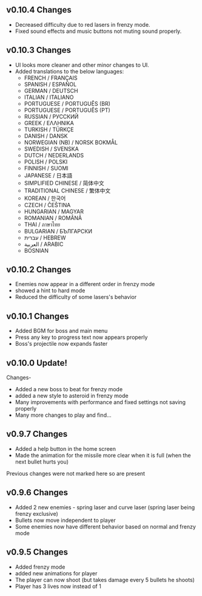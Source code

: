 ## v0.10.4 Changes 

- Decreased difficulty due to red lasers in frenzy mode.
- Fixed sound effects and music buttons not muting sound properly.

## v0.10.3 Changes

- UI looks more cleaner and other minor changes to UI.
- Added translations to the below languages:
  - FRENCH / FRANÇAIS
  - SPANISH / ESPAÑOL
  - GERMAN / DEUTSCH
  - ITALIAN / ITALIANO
  - PORTUGUESE / PORTUGUÊS (BR)
  - PORTUGUESE / PORTUGUÊS (PT)
  - RUSSIAN / РУССКИЙ
  - GREEK / ΕΛΛΗΝΙΚΑ
  - TURKISH / TÜRKÇE
  - DANISH / DANSK
  - NORWEGIAN (NB) / NORSK BOKMÅL
  - SWEDISH / SVENSKA
  - DUTCH / NEDERLANDS
  - POLISH / POLSKI
  - FINNISH / SUOMI
  - JAPANESE / 日本語
  - SIMPLIFIED CHINESE / 简体中文
  - TRADITIONAL CHINESE / 繁体中文
  - KOREAN / 한국어
  - CZECH / ČEŠTINA
  - HUNGARIAN / MAGYAR
  - ROMANIAN / ROMÂNĂ
  - THAI / ภาษาไทย
  - BULGARIAN / БЪЛГАРСКИ
  - עברית / HEBREW
  - العربية / ARABIC
  - BOSNIAN

## v0.10.2 Changes 

- Enemies now appear in a different order in frenzy mode
- showed a hint to hard mode
- Reduced the difficulty of some lasers's behavior

## v0.10.1 Changes

- Added BGM for boss and main menu
- Press any key to progress text now appears properly
- Boss's projectile now expands faster

## v0.10.0 Update! 

Changes- 

- Added a new boss to beat for frenzy mode
- added a new style to asteroid in frenzy mode
- Many improvements with performance and fixed settings not saving properly
- Many more changes to play and find...

## v0.9.7 Changes

- Added a help button in the home screen
- Made the animation for the missile more clear when it is full (when the next bullet hurts you)

Previous changes were not marked here so are present

## v0.9.6 Changes

- Added 2 new enemies - spring laser and curve laser (spring laser being frenzy exclusive)
- Bullets now move independent to player
- Some enemies now have different behavior based on normal and frenzy mode

## v0.9.5 Changes

- Added frenzy mode
- added new animations for player
- The player can now shoot (but takes damage every 5 bullets he shoots)
- Player has 3 lives now instead of 1

